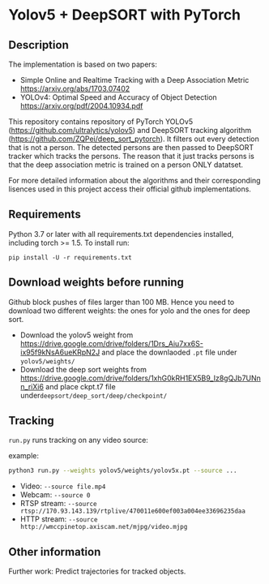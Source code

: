 # Yolov5 + DeepSORT with PyTorch

## Description

The implementation is based on two papers:

- Simple Online and Realtime Tracking with a Deep Association Metric
https://arxiv.org/abs/1703.07402
- YOLOv4: Optimal Speed and Accuracy of Object Detection
https://arxiv.org/pdf/2004.10934.pdf

This repository contains repository of PyTorch YOLOv5 (https://github.com/ultralytics/yolov5) and DeepSORT tracking algorithm (https://github.com/ZQPei/deep_sort_pytorch). It filters out every detection that is not a person. The detected persons are then passed to DeepSORT tracker which tracks the persons. The reason that it just tracks persons is that the deep association metric is trained on a person ONLY datatset.

For more detailed information about the algorithms and their corresponding lisences used in this project access their official github implementations.

## Requirements

Python 3.7 or later with all requirements.txt dependencies installed, including torch >= 1.5. To install run:

`pip install -U -r requirements.txt`

## Download weights before running

Github block pushes of files larger than 100 MB. Hence you need to download two different weights: the ones for yolo and the ones for deep sort.

- Download the yolov5 weight from https://drive.google.com/drive/folders/1Drs_Aiu7xx6S-ix95f9kNsA6ueKRpN2J and place the downlaoded `.pt` file under `yolov5/weights/`
- Download the deep sort weights from https://drive.google.com/drive/folders/1xhG0kRH1EX5B9_Iz8gQJb7UNnn_riXi6 and place ckpt.t7 file under`deepsort/deep_sort/deep/checkpoint/`

## Tracking

`run.py` runs tracking on any video source:

example:  

```bash
python3 run.py --weights yolov5/weights/yolov5x.pt --source ...
```

- Video:  `--source file.mp4`
- Webcam:  `--source 0`
- RTSP stream:  `--source rtsp://170.93.143.139/rtplive/470011e600ef003a004ee33696235daa`
- HTTP stream:  `--source http://wmccpinetop.axiscam.net/mjpg/video.mjpg`

## Other information

Further work: Predict trajectories for tracked objects.

